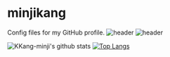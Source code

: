 # minjikang
Config files for my GitHub profile.
![header](https://capsule-render.vercel.app/api?type=waving&color=d6ace6&height=250&section=header&text=Minji%20Kang&fontSize=80&animation=fadeIn)
![header](https://capsule-render.vercel.app/api?type=waving&color=d6ace6&height=400&text=Minji%20Kang&desc=안녕하세요%20빅데이터%20공부를%20하고있는%20학생입니다&desc=Desc&descAlign=20&fontAlignY=20&desc=Desc&descAlignY=40)


![KKang-minji's github stats](https://github-readme-stats.vercel.app/api?username=KKang-minji&show_icons=true)
[![Top Langs](https://github-readme-stats.vercel.app/api/top-langs/?username=KKang-minji&layout=compact)](https://github.com/KKang-minji/github-readme-stats)

